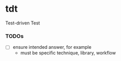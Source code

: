 tdt
===
Test-driven Test

### TODOs
- [ ] ensure intended answer, for example
  - must be specific technique, library, workflow

